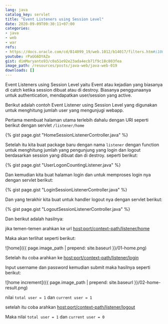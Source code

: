 ```yaml
---
lang: java
catalog_key: servlet
title: "Event Listeners using Session Level"
date: 2020-09-09T09:30:11+07:00
categories:
- java
- web
- war
refs: 
- https://docs.oracle.com/cd/B14099_19/web.1012/b14017/filters.htm#i1000654
youtube: rPaGG6DYAZo
gist: dimMaryanto93/c0a51e92e23ada4ecb71f9c18c803fea
image_path: /resources/posts/java-web/java-web-019
downloads: []
---
```


Event Listeners using Session Level yaitu Event atau kejadian yang biasanya di catch ketika session dibuat atau di destroy. Biasanya penggunaanya untuk authentication, mendapatkan user/session yang active.

<!--more-->

Berikut adalah contoh Event Listener using Session Level yang digunakan untuk menghitung jumlah user yang mengunjugi webapp.

Pertama membuat halaman utama terlebih dahalu dengan URI seperti berikut dengan servlet `/listener/home`

{% gist page.gist "HomeSessionListenerController.java" %}

Setelah itu kita buat package baru dengan nama `listener` dengan function untuk menghitung jumlah yang pengunjung yang login dan logout berdasarkan session yang dibuat dan di destroy. seperti berikut:

{% gist page.gist "UserLogonCountingListener.java" %}

Dan kemudian kita buat halaman login dan untuk memproses login nya dengan servlet berikut:

{% gist page.gist "LoginSessionListenerController.java" %}

Dan yang terakhir kita buat untuk handler logout nya dengan servlet berikut:

{% gist page.gist "LogoutSessionListenerController.java" %}

Dan berikut adalah hasilnya:

jika temen-temen arahkan ke url [host:port/context-path/listener/home](http://localhost:8080/bootcamp-java-webapp/listener/home)

Maka akan terlihat seperti berikut:

![home]({{ page.image_path | prepend: site.baseurl }}/01-home.png)

Setelah itu coba arahkan ke [host:port/context-path/listener/login](http://localhost:8080/bootcamp-java-webapp/listener/login)

Input username dan password kemudian submit maka hasilnya seperti berikut:

![home increment]({{ page.image_path | prepend: site.baseurl }}/02-home-result.png)

nilai `total user = 1` dan `current user = 1` 

setelah itu coba arahkan [host:port/context-path/listener/logout](http://localhost:8080/bootcamp-java-webapp/listener/logout)

Maka nilai `total user = 1` dan `current user = 0` 